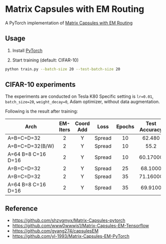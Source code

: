 # Matrix Capsules with EM Routing
A PyTorch implementation of [Matrix Capsules with EM Routing](https://openreview.net/pdf?id=HJWLfGWRb)

## Usage
1. Install [PyTorch](http://pytorch.org/)

2. Start training (default: CIFAR-10)
```bash
python train.py --batch-size 20 --test-batch-size 20
```


## CIFAR-10 experiments

The experiments are conducted on Tesla K80
Specific setting is `lr=0.01`, `batch_size=20`, `weight_decay=0`, Adam optimizer, without data augmentation.

Following is the result after training:

| Arch | EM-Iters | Coord Add | Loss | Epochs | Test Accuracy |
| ---- |:-----:|:---------:|:----:|:--:|:-------------:|
| A=B=C=D=32        | 2 | Y | Spread    | 10 |  62.480   |
| A=B=C=D=32(B/W)        | 2 | Y | Spread    | 10 |  55.2   |
| A=64 B=8 C=16 D=16        | 2 | Y | Spread    | 10 |  60.17000   |
| A=B=C=D=32        | 2 | Y | Spread    | 25 |  68.1000   |
| A=B=C=D=32        | 2 | Y | Spread    | 35 |  71.16000   |
| A=64 B=8 C=16 D=16        | 2 | Y | Spread    | 35 |  69.9100   |




## Reference
- https://github.com/shzygmyx/Matrix-Capsules-pytorch
- https://github.com/www0wwwjs1/Matrix-Capsules-EM-Tensorflow
- https://github.com/gyang274/capsulesEM
- https://github.com/yl-1993/Matrix-Capsules-EM-PyTorch
